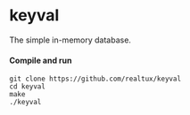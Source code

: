 # keyval
The simple in-memory database.

#### Compile and run
```
git clone https://github.com/realtux/keyval
cd keyval
make
./keyval
```
